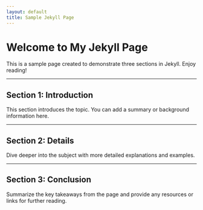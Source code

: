 ```yaml
---
layout: default
title: Sample Jekyll Page
---
```


# Welcome to My Jekyll Page

This is a sample page created to demonstrate three sections in Jekyll. Enjoy reading!

---

## Section 1: Introduction

This section introduces the topic. You can add a summary or background information here.

---

## Section 2: Details

Dive deeper into the subject with more detailed explanations and examples.

---

## Section 3: Conclusion

Summarize the key takeaways from the page and provide any resources or links for further reading.
